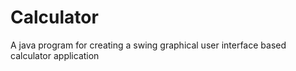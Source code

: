 # Calculator

A java program for creating a swing graphical user interface based calculator application
